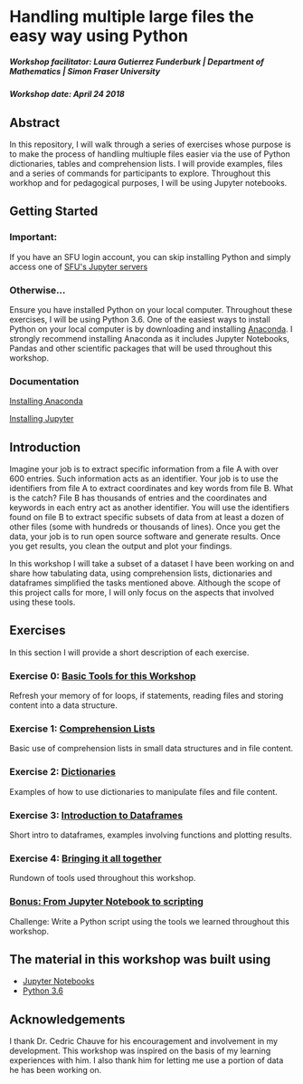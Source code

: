 # Handling multiple large files the easy way using Python
##### Workshop facilitator: Laura Gutierrez Funderburk | Department of Mathematics | Simon Fraser University

##### Workshop date: April 24 2018

## Abstract

In this repository, I will walk through a series of exercises whose purpose is to make the process of handling multiuple files easier via the use of Python dictionaries, tables and comprehension lists. I will provide examples, files and a series of commands for participants to explore. Throughout this workhop and for pedagogical purposes, I will be using Jupyter notebooks. 

## Getting Started

### Important: 

If you have an SFU login account, you can skip installing Python and simply access one of [SFU's Jupyter servers](https://sfu.syzygy.ca/)

### Otherwise...

Ensure you have installed Python on your local computer. Throughout these exercises, I will be using Python 3.6. One of the easiest ways to install Python on your local computer is by downloading and installing [Anaconda](https://www.anaconda.com/download/#linux). I strongly recommend installing Anaconda as it includes Jupyter Notebooks, Pandas and other scientific packages that will be used throughout this workshop. 

### Documentation

[Installing Anaconda](https://docs.anaconda.com/anaconda/install/#detailed-installation-information)

[Installing Jupyter](http://jupyter.org/install)

## Introduction

Imagine your job is to extract specific information from a file A with over 600 entries. Such information acts as an identifier. Your job is to use the identifiers from file A to extract coordinates and key words from file B. What is the catch? File B has thousands of entries and the coordinates and keywords in each entry act as another identifier. You will use the identifiers found on file B to extract specific subsets of data from at least a dozen of other files (some with hundreds or thousands of lines). Once you get the data, your job is to run open source software and generate results. Once you get results, you clean the output and plot your findings. 

In this workshop I will take a subset of a dataset I have been working on and share how tabulating data, using comprehension lists, dictionaries and dataframes simplified the tasks mentioned above. Although the scope of this project calls for more, I will only focus on the aspects that involved using these tools. 

## Exercises

In this section I will provide a short description of each exercise. 

### Exercise 0: <a href="https://github.com/lfunderburk/Handling-multiple-large-files-the-easy-way-using-Python/blob/master/EXERCISES/Exercise_0_Basic_Tools_For_This_Workshop.ipynb" target="_blank">Basic Tools for this Workshop</a>
Refresh your memory of for loops, if statements, reading files and storing content into a data structure. 

### Exercise 1: <a href="https://github.com/lfunderburk/Handling-multiple-large-files-the-easy-way-using-Python/blob/master/EXERCISES/Exercise_1_Comprehension_Lists.ipynb" target="_blank">Comprehension Lists</a>
Basic use of comprehension lists in small data structures and in file content.

### Exercise 2: <a href="https://github.com/lfunderburk/Handling-multiple-large-files-the-easy-way-using-Python/blob/master/EXERCISES/Exercise_2_Dictionaries.ipynb" target="_blank">Dictionaries</a>
Examples of how to use dictionaries to manipulate files and file content.

### Exercise 3: <a href="https://github.com/lfunderburk/Handling-multiple-large-files-the-easy-way-using-Python/blob/master/EXERCISES/Exercise_3_Introduction_to_Dataframes.ipynb" target="_blank">Introduction to Dataframes</a>
Short intro to dataframes, examples involving functions and plotting results.

### Exercise 4: <a href="https://github.com/lfunderburk/Handling-multiple-large-files-the-easy-way-using-Python/blob/master/EXERCISES/Exercise_4_Recap.ipynb" target="_blank">Bringing it all together</a>
Rundown of tools used throughout this workshop.

### <a href="https://github.com/lfunderburk/Handling-multiple-large-files-the-easy-way-using-Python/blob/master/EXERCISES/Bonus_From_Jupyter_to_Python_scripting.ipynb" target="_blank">Bonus: From Jupyter Notebook to scripting</a>

Challenge: Write a Python script using the tools we learned throughout this workshop. 

## The material in this workshop was built using

* <a href="http://jupyter.org/" target="_blank">Jupyter Notebooks</a>
* <a href="https://www.python.org/downloads/release/python-360/" target="_blank">Python 3.6</a>

## Acknowledgements

I thank Dr. Cedric Chauve for his encouragement and involvement in my development. This workshop was inspired on the basis of my learning experiences with him. I also thank him for letting me use a portion of data he has been working on. 
